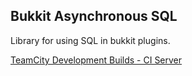 Bukkit Asynchronous SQL
-----------------------

Library for using SQL in bukkit plugins.

[TeamCity Development Builds - CI Server](http://ci.dabo.guru/p/BukkitAsyncSql)
